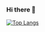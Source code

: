 ### Hi there 👋

[![Top Langs](https://github-readme-stats.vercel.app/api/top-langs/?username=mattmuroya&langs_count=8&hide=procfile&layout=compact)](https://github.com/anuraghazra/github-readme-stats)

<!--
**mattmuroya/mattmuroya** is a ✨ _special_ ✨ repository because its `README.md` (this file) appears on your GitHub profile.

Here are some ideas to get you started:

- 🔭 I’m currently working on ...
- 🌱 I’m currently learning ...
- 👯 I’m looking to collaborate on ...
- 🤔 I’m looking for help with ...
- 💬 Ask me about ...
- 📫 How to reach me: ...
- 😄 Pronouns: ...
- ⚡ Fun fact: ...
-->
